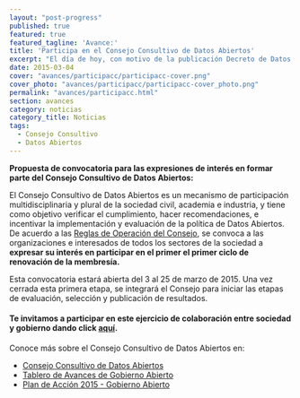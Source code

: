 ```yaml
---
layout: "post-progress"
published: true
featured: true
featured_tagline: 'Avance:'
title: 'Participa en el Consejo Consultivo de Datos Abiertos'
excerpt: "El día de hoy, con motivo de la publicación Decreto de Datos Abiertos, el Gobierno de la República presenta la Versión 2.0 de la plataforma [datos.gob.mx](http://datos.gob.mx). Esta nueva versión inicia con Datos Abiertos de 22 Dependencias y Secretarías Federales, 2 estados y 3 municipios."
date: 2015-03-04
cover: "avances/participacc/participacc-cover.png"
cover_photo: "avances/participacc/participacc-cover_photo.png"
permalink: "avances/participacc.html"
section: avances
category: noticias
category_title: Noticias
tags: 
  - Consejo Consultivo
  - Datos Abiertos
---
```



**Propuesta de convocatoria para las expresiones de interés en formar parte del Consejo Consultivo de Datos Abiertos:**

El Consejo Consultivo de Datos Abiertos es un mecanismo de participación multidisciplinaria y plural de la sociedad civil, academia e industria, y tiene como objetivo verificar el cumplimiento, hacer recomendaciones, e incentivar la implementación y evaluación de la política de Datos Abiertos.
De acuerdo a las [Reglas de Operación del Consejo](http://tablero.gobabiertomx.org/files/54385ce88d4d9.pdf), se convoca a las organizaciones e interesados de todos los sectores de la sociedad a **expresar su interés en participar en el primer el primer ciclo de renovación de la membresía.** 

Esta convocatoria estará abierta del 3 al 25 de marzo de 2015. Una vez cerrada esta primera etapa, se integrará el Consejo para iniciar las etapas de evaluación, selección y publicación de resultados.

#### Te invitamos a participar en este ejercicio de colaboración entre sociedad y gobierno dando click [aquí](http://tablero.gobabiertomx.org/files/54385ce88d4d9.pdf).

Conoce más sobre el Consejo Consultivo de Datos Abiertos en:

- [Consejo Consultivo de Datos Abiertos](http://datos.gob.mx/avances/consejo-consultivo/)
- [Tablero de Avances de Gobierno Abierto](http://tablero.gobabiertomx.org/)
- [Plan de Acción 2015 - Gobierno Abierto](http://pa2015.mx/)  
